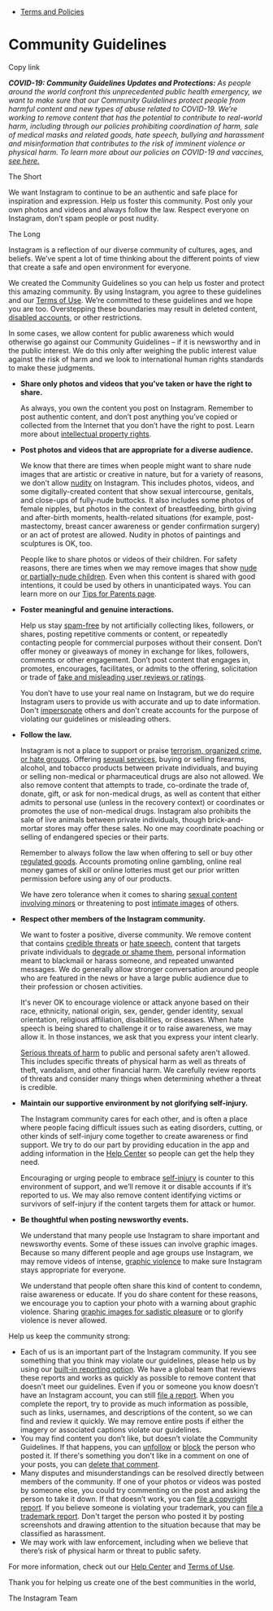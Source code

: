 *   [Terms and Policies](https://help.instagram.com/1417489251945243/?helpref=breadcrumb)

Community Guidelines
====================

Copy link

_**COVID-19: Community Guidelines Updates and Protections:** As people around the world confront this unprecedented public health emergency, we want to make sure that our Community Guidelines protect people from harmful content and new types of abuse related to COVID-19. We’re working to remove content that has the potential to contribute to real-world harm, including through our policies prohibiting coordination of harm, sale of medical masks and related goods, hate speech, bullying and harassment and misinformation that contributes to the risk of imminent violence or physical harm. To learn more about our policies on COVID-19 and vaccines, [see here.](https://help.instagram.com/697825587576762?helpref=faq_content)_

The Short

We want Instagram to continue to be an authentic and safe place for inspiration and expression. Help us foster this community. Post only your own photos and videos and always follow the law. Respect everyone on Instagram, don’t spam people or post nudity.

The Long

Instagram is a reflection of our diverse community of cultures, ages, and beliefs. We’ve spent a lot of time thinking about the different points of view that create a safe and open environment for everyone.

We created the Community Guidelines so you can help us foster and protect this amazing community. By using Instagram, you agree to these guidelines and our [Terms of Use](https://www.instagram.com/legal/terms). We’re committed to these guidelines and we hope you are too. Overstepping these boundaries may result in deleted content, [disabled accounts](https://help.instagram.com/366993040048856?helpref=faq_content), or other restrictions.

In some cases, we allow content for public awareness which would otherwise go against our Community Guidelines – if it is newsworthy and in the public interest. We do this only after weighing the public interest value against the risk of harm and we look to international human rights standards to make these judgments.

*   **Share only photos and videos that you’ve taken or have the right to share.**
    
    As always, you own the content you post on Instagram. Remember to post authentic content, and don’t post anything you’ve copied or collected from the Internet that you don’t have the right to post. Learn more about [intellectual property rights](https://help.instagram.com/126382350847838?helpref=faq_content).
    
*   **Post photos and videos that are appropriate for a diverse audience.**
    
    We know that there are times when people might want to share nude images that are artistic or creative in nature, but for a variety of reasons, we don’t allow [nudity](https://l.instagram.com/?u=https%3A%2F%2Fwww.facebook.com%2Fcommunitystandards%2Fadult_nudity_sexual_activity&e=AT3Vu9pKohaY-no8JkJvN6xGhKipNA-SFSX7wMa4KKvBAmM9t83z7w6L44BIiKu_dX34coI6tCuAvJPv1Y_dI3_iniBT7Ou7fI59jj-FcOO43OgkfVhxyMRwPFO11lj32UWZqI3B72mr2ESSdzqR7ypRgOEw7M4VCjDyEg) on Instagram. This includes photos, videos, and some digitally-created content that show sexual intercourse, genitals, and close-ups of fully-nude buttocks. It also includes some photos of female nipples, but photos in the context of breastfeeding, birth giving and after-birth moments, health-related situations (for example, post-mastectomy, breast cancer awareness or gender confirmation surgery) or an act of protest are allowed. Nudity in photos of paintings and sculptures is OK, too.
    
    People like to share photos or videos of their children. For safety reasons, there are times when we may remove images that show [nude or partially-nude children](https://l.instagram.com/?u=https%3A%2F%2Fwww.facebook.com%2Fcommunitystandards%2Fchild_nudity_sexual_exploitation&e=AT3Vu9pKohaY-no8JkJvN6xGhKipNA-SFSX7wMa4KKvBAmM9t83z7w6L44BIiKu_dX34coI6tCuAvJPv1Y_dI3_iniBT7Ou7fI59jj-FcOO43OgkfVhxyMRwPFO11lj32UWZqI3B72mr2ESSdzqR7ypRgOEw7M4VCjDyEg). Even when this content is shared with good intentions, it could be used by others in unanticipated ways. You can learn more on our [Tips for Parents page](https://help.instagram.com/154475974694511/?helpref=faq_content).
    
*   **Foster meaningful and genuine interactions.**
    
    Help us stay [spam-free](https://l.instagram.com/?u=https%3A%2F%2Fwww.facebook.com%2Fcommunitystandards%2Fspam&e=AT3Vu9pKohaY-no8JkJvN6xGhKipNA-SFSX7wMa4KKvBAmM9t83z7w6L44BIiKu_dX34coI6tCuAvJPv1Y_dI3_iniBT7Ou7fI59jj-FcOO43OgkfVhxyMRwPFO11lj32UWZqI3B72mr2ESSdzqR7ypRgOEw7M4VCjDyEg) by not artificially collecting likes, followers, or shares, posting repetitive comments or content, or repeatedly contacting people for commercial purposes without their consent. Don’t offer money or giveaways of money in exchange for likes, followers, comments or other engagement. Don’t post content that engages in, promotes, encourages, facilitates, or admits to the offering, solicitation or trade of [fake and misleading user reviews or ratings](https://l.instagram.com/?u=https%3A%2F%2Fwww.facebook.com%2Fcommunitystandards%2Ffraud_deception&e=AT3Vu9pKohaY-no8JkJvN6xGhKipNA-SFSX7wMa4KKvBAmM9t83z7w6L44BIiKu_dX34coI6tCuAvJPv1Y_dI3_iniBT7Ou7fI59jj-FcOO43OgkfVhxyMRwPFO11lj32UWZqI3B72mr2ESSdzqR7ypRgOEw7M4VCjDyEg).
    
    You don’t have to use your real name on Instagram, but we do require Instagram users to provide us with accurate and up to date information. Don't [impersonate](https://l.instagram.com/?u=https%3A%2F%2Fwww.facebook.com%2Fcommunitystandards%2Fmisrepresentation&e=AT3Vu9pKohaY-no8JkJvN6xGhKipNA-SFSX7wMa4KKvBAmM9t83z7w6L44BIiKu_dX34coI6tCuAvJPv1Y_dI3_iniBT7Ou7fI59jj-FcOO43OgkfVhxyMRwPFO11lj32UWZqI3B72mr2ESSdzqR7ypRgOEw7M4VCjDyEg) others and don't create accounts for the purpose of violating our guidelines or misleading others.
    
*   **Follow the law.**
    
    Instagram is not a place to support or praise [terrorism, organized crime, or hate groups](https://l.instagram.com/?u=https%3A%2F%2Fwww.facebook.com%2Fcommunitystandards%2Fdangerous_individuals_organizations&e=AT3Vu9pKohaY-no8JkJvN6xGhKipNA-SFSX7wMa4KKvBAmM9t83z7w6L44BIiKu_dX34coI6tCuAvJPv1Y_dI3_iniBT7Ou7fI59jj-FcOO43OgkfVhxyMRwPFO11lj32UWZqI3B72mr2ESSdzqR7ypRgOEw7M4VCjDyEg). Offering [sexual services](https://l.instagram.com/?u=https%3A%2F%2Fwww.facebook.com%2Fcommunitystandards%2Fsexual_solicitation&e=AT3Vu9pKohaY-no8JkJvN6xGhKipNA-SFSX7wMa4KKvBAmM9t83z7w6L44BIiKu_dX34coI6tCuAvJPv1Y_dI3_iniBT7Ou7fI59jj-FcOO43OgkfVhxyMRwPFO11lj32UWZqI3B72mr2ESSdzqR7ypRgOEw7M4VCjDyEg), buying or selling firearms, alcohol, and tobacco products between private individuals, and buying or selling non-medical or pharmaceutical drugs are also not allowed. We also remove content that attempts to trade, co-ordinate the trade of, donate, gift, or ask for non-medical drugs, as well as content that either admits to personal use (unless in the recovery context) or coordinates or promotes the use of non-medical drugs. Instagram also prohibits the sale of live animals between private individuals, though brick-and-mortar stores may offer these sales. No one may coordinate poaching or selling of endangered species or their parts.
    
    Remember to always follow the law when offering to sell or buy other [regulated goods](https://l.instagram.com/?u=https%3A%2F%2Fwww.facebook.com%2Fcommunitystandards%2Fregulated_goods&e=AT3Vu9pKohaY-no8JkJvN6xGhKipNA-SFSX7wMa4KKvBAmM9t83z7w6L44BIiKu_dX34coI6tCuAvJPv1Y_dI3_iniBT7Ou7fI59jj-FcOO43OgkfVhxyMRwPFO11lj32UWZqI3B72mr2ESSdzqR7ypRgOEw7M4VCjDyEg). Accounts promoting online gambling, online real money games of skill or online lotteries must get our prior written permission before using any of our products.
    
    We have zero tolerance when it comes to sharing [sexual content involving minors](https://l.instagram.com/?u=https%3A%2F%2Fwww.facebook.com%2Fcommunitystandards%2Fchild_nudity_sexual_exploitation&e=AT3Vu9pKohaY-no8JkJvN6xGhKipNA-SFSX7wMa4KKvBAmM9t83z7w6L44BIiKu_dX34coI6tCuAvJPv1Y_dI3_iniBT7Ou7fI59jj-FcOO43OgkfVhxyMRwPFO11lj32UWZqI3B72mr2ESSdzqR7ypRgOEw7M4VCjDyEg) or threatening to post [intimate images](https://l.instagram.com/?u=https%3A%2F%2Fwww.facebook.com%2Fcommunitystandards%2Fsexual_exploitation_adults&e=AT3Vu9pKohaY-no8JkJvN6xGhKipNA-SFSX7wMa4KKvBAmM9t83z7w6L44BIiKu_dX34coI6tCuAvJPv1Y_dI3_iniBT7Ou7fI59jj-FcOO43OgkfVhxyMRwPFO11lj32UWZqI3B72mr2ESSdzqR7ypRgOEw7M4VCjDyEg) of others.
    
*   **Respect other members of the Instagram community.**
    
    We want to foster a positive, diverse community. We remove content that contains [credible threats](https://l.instagram.com/?u=https%3A%2F%2Fwww.facebook.com%2Fcommunitystandards%2Fcredible_violence&e=AT3Vu9pKohaY-no8JkJvN6xGhKipNA-SFSX7wMa4KKvBAmM9t83z7w6L44BIiKu_dX34coI6tCuAvJPv1Y_dI3_iniBT7Ou7fI59jj-FcOO43OgkfVhxyMRwPFO11lj32UWZqI3B72mr2ESSdzqR7ypRgOEw7M4VCjDyEg) or [hate speech](https://l.instagram.com/?u=https%3A%2F%2Fwww.facebook.com%2Fcommunitystandards%2Fhate_speech&e=AT3Vu9pKohaY-no8JkJvN6xGhKipNA-SFSX7wMa4KKvBAmM9t83z7w6L44BIiKu_dX34coI6tCuAvJPv1Y_dI3_iniBT7Ou7fI59jj-FcOO43OgkfVhxyMRwPFO11lj32UWZqI3B72mr2ESSdzqR7ypRgOEw7M4VCjDyEg), content that targets private individuals to [degrade or shame them](https://l.instagram.com/?u=https%3A%2F%2Fwww.facebook.com%2Fcommunitystandards%2Fbullying&e=AT3Vu9pKohaY-no8JkJvN6xGhKipNA-SFSX7wMa4KKvBAmM9t83z7w6L44BIiKu_dX34coI6tCuAvJPv1Y_dI3_iniBT7Ou7fI59jj-FcOO43OgkfVhxyMRwPFO11lj32UWZqI3B72mr2ESSdzqR7ypRgOEw7M4VCjDyEg), personal information meant to blackmail or harass someone, and repeated unwanted messages. We do generally allow stronger conversation around people who are featured in the news or have a large public audience due to their profession or chosen activities.
    
    It's never OK to encourage violence or attack anyone based on their race, ethnicity, national origin, sex, gender, gender identity, sexual orientation, religious affiliation, disabilities, or diseases. When hate speech is being shared to challenge it or to raise awareness, we may allow it. In those instances, we ask that you express your intent clearly.
    
    [Serious threats of harm](https://l.instagram.com/?u=https%3A%2F%2Fwww.facebook.com%2Fcommunitystandards%2Fcredible_violence&e=AT3Vu9pKohaY-no8JkJvN6xGhKipNA-SFSX7wMa4KKvBAmM9t83z7w6L44BIiKu_dX34coI6tCuAvJPv1Y_dI3_iniBT7Ou7fI59jj-FcOO43OgkfVhxyMRwPFO11lj32UWZqI3B72mr2ESSdzqR7ypRgOEw7M4VCjDyEg) to public and personal safety aren't allowed. This includes specific threats of physical harm as well as threats of theft, vandalism, and other financial harm. We carefully review reports of threats and consider many things when determining whether a threat is credible.
    
*   **Maintain our supportive environment by not glorifying self-injury.**
    
    The Instagram community cares for each other, and is often a place where people facing difficult issues such as eating disorders, cutting, or other kinds of self-injury come together to create awareness or find support. We try to do our part by providing education in the app and adding information in the [Help Center](https://help.instagram.com/) so people can get the help they need.
    
    Encouraging or urging people to embrace [self-injury](https://l.instagram.com/?u=https%3A%2F%2Fwww.facebook.com%2Fcommunitystandards%2Fsuicide_self_injury_violence&e=AT3Vu9pKohaY-no8JkJvN6xGhKipNA-SFSX7wMa4KKvBAmM9t83z7w6L44BIiKu_dX34coI6tCuAvJPv1Y_dI3_iniBT7Ou7fI59jj-FcOO43OgkfVhxyMRwPFO11lj32UWZqI3B72mr2ESSdzqR7ypRgOEw7M4VCjDyEg) is counter to this environment of support, and we’ll remove it or disable accounts if it’s reported to us. We may also remove content identifying victims or survivors of self-injury if the content targets them for attack or humor.
    
*   **Be thoughtful when posting newsworthy events.**
    
    We understand that many people use Instagram to share important and newsworthy events. Some of these issues can involve graphic images. Because so many different people and age groups use Instagram, we may remove videos of intense, [graphic violence](https://l.instagram.com/?u=https%3A%2F%2Fwww.facebook.com%2Fcommunitystandards%2Fgraphic_violence&e=AT3Vu9pKohaY-no8JkJvN6xGhKipNA-SFSX7wMa4KKvBAmM9t83z7w6L44BIiKu_dX34coI6tCuAvJPv1Y_dI3_iniBT7Ou7fI59jj-FcOO43OgkfVhxyMRwPFO11lj32UWZqI3B72mr2ESSdzqR7ypRgOEw7M4VCjDyEg) to make sure Instagram stays appropriate for everyone.
    
    We understand that people often share this kind of content to condemn, raise awareness or educate. If you do share content for these reasons, we encourage you to caption your photo with a warning about graphic violence. Sharing [graphic images for sadistic pleasure](https://l.instagram.com/?u=https%3A%2F%2Fwww.facebook.com%2Fcommunitystandards%2Fcruel_insensitive&e=AT3Vu9pKohaY-no8JkJvN6xGhKipNA-SFSX7wMa4KKvBAmM9t83z7w6L44BIiKu_dX34coI6tCuAvJPv1Y_dI3_iniBT7Ou7fI59jj-FcOO43OgkfVhxyMRwPFO11lj32UWZqI3B72mr2ESSdzqR7ypRgOEw7M4VCjDyEg) or to glorify violence is never allowed.
    

Help us keep the community strong:

*   Each of us is an important part of the Instagram community. If you see something that you think may violate our guidelines, please help us by using our [built-in reporting option](https://help.instagram.com/165828726894770?helpref=faq_content). We have a global team that reviews these reports and works as quickly as possible to remove content that doesn’t meet our guidelines. Even if you or someone you know doesn’t have an Instagram account, you can still [file a report](https://help.instagram.com/contact/383679321740945). When you complete the report, try to provide as much information as possible, such as links, usernames, and descriptions of the content, so we can find and review it quickly. We may remove entire posts if either the imagery or associated captions violate our guidelines.
*   You may find content you don’t like, but doesn’t violate the Community Guidelines. If that happens, you can [unfollow](https://help.instagram.com/286340048138725?helpref=faq_content) or [block](https://help.instagram.com/426700567389543/?helpref=faq_content) the person who posted it. If there's something you don't like in a comment on one of your posts, you can [delete that comment](https://help.instagram.com/289098941190483?helpref=faq_content).
*   Many disputes and misunderstandings can be resolved directly between members of the community. If one of your photos or videos was posted by someone else, you could try commenting on the post and asking the person to take it down. If that doesn’t work, you can [file a copyright report](https://help.instagram.com/126382350847838?helpref=faq_content). If you believe someone is violating your trademark, you can [file a trademark report](https://help.instagram.com/222826637847963?helpref=faq_content). Don't target the person who posted it by posting screenshots and drawing attention to the situation because that may be classified as harassment.
*   We may work with law enforcement, including when we believe that there’s risk of physical harm or threat to public safety.

For more information, check out our [Help Center](https://help.instagram.com/) and [Terms of Use](https://l.instagram.com/?u=http%3A%2F%2Finstagram.com%2Flegal%2Fterms%2F%23&e=AT3Vu9pKohaY-no8JkJvN6xGhKipNA-SFSX7wMa4KKvBAmM9t83z7w6L44BIiKu_dX34coI6tCuAvJPv1Y_dI3_iniBT7Ou7fI59jj-FcOO43OgkfVhxyMRwPFO11lj32UWZqI3B72mr2ESSdzqR7ypRgOEw7M4VCjDyEg).

Thank you for helping us create one of the best communities in the world,

The Instagram Team